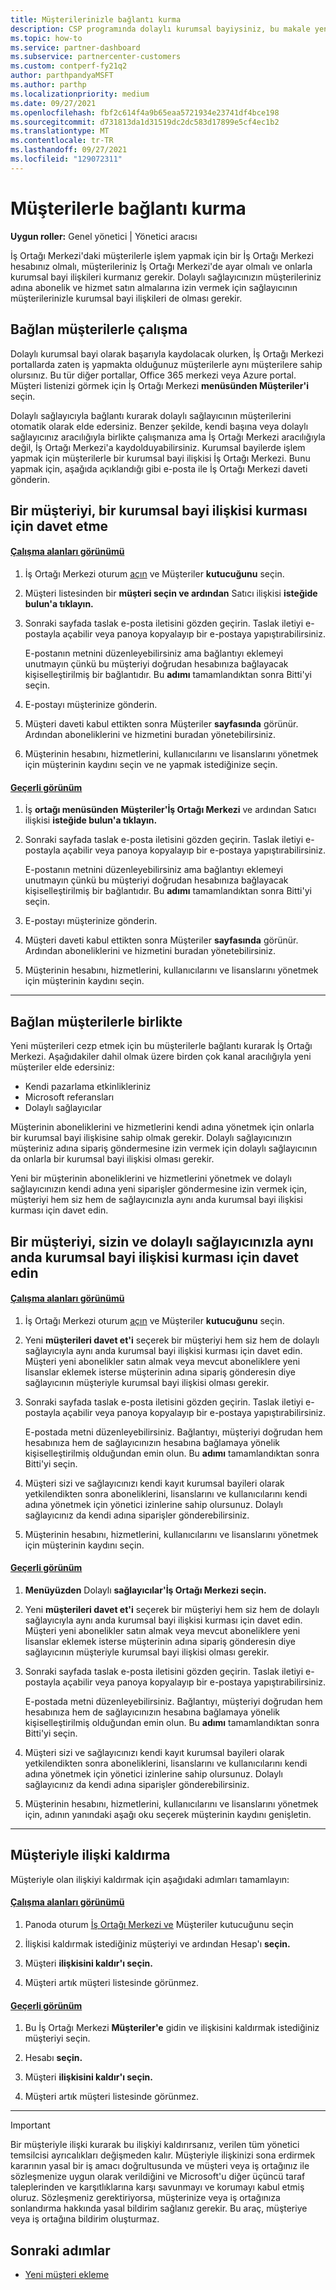 ```yaml
---
title: Müşterilerinizle bağlantı kurma
description: CSP programında dolaylı kurumsal bayiysiniz, bu makale yeni ve mevcut müşterilerinizle bağlantınıza yardımcı olur.
ms.topic: how-to
ms.service: partner-dashboard
ms.subservice: partnercenter-customers
ms.custom: contperf-fy21q2
author: parthpandyaMSFT
ms.author: parthp
ms.localizationpriority: medium
ms.date: 09/27/2021
ms.openlocfilehash: fbf2c614f4a9b65eaa5721934e23741df4bce198
ms.sourcegitcommit: d731813da1d31519dc2dc583d17899e5cf4ec1b2
ms.translationtype: MT
ms.contentlocale: tr-TR
ms.lasthandoff: 09/27/2021
ms.locfileid: "129072311"
---
```

# <a name="connect-with-customers"></a>Müşterilerle bağlantı kurma

**Uygun roller:** Genel yönetici | Yönetici aracısı

İş Ortağı Merkezi'daki müşterilerle işlem yapmak için bir İş Ortağı Merkezi hesabınız olmalı, müşterileriniz İş Ortağı Merkezi'de ayar olmalı ve onlarla kurumsal bayi ilişkileri kurmanız gerekir. Dolaylı sağlayıcınızın müşterileriniz adına abonelik ve hizmet satın almalarına izin vermek için sağlayıcının müşterilerinizle kurumsal bayi ilişkileri de olması gerekir.

## <a name="connect-with-existing-customers"></a>Bağlan müşterilerle çalışma

Dolaylı kurumsal bayi olarak başarıyla kaydolacak olurken, İş Ortağı Merkezi portallarda zaten iş yapmakta olduğunuz müşterilerle aynı müşterilere sahip olursınız. Bu tür diğer portallar, Office 365 merkezi veya Azure portal. Müşteri listenizi görmek  için İş Ortağı Merkezi **menüsünden Müşteriler'i** seçin.

Dolaylı sağlayıcıyla bağlantı kurarak dolaylı sağlayıcının müşterilerini otomatik olarak elde edersiniz. Benzer şekilde, kendi başına veya dolaylı sağlayıcınız aracılığıyla birlikte çalışmanıza ama İş Ortağı Merkezi aracılığıyla değil, İş Ortağı Merkezi'a kaydolduyabilirsiniz. Kurumsal bayilerde işlem yapmak için müşterilerle bir kurumsal bayi ilişkisi İş Ortağı Merkezi.  Bunu yapmak için, aşağıda açıklandığı gibi e-posta ile İş Ortağı Merkezi daveti gönderin.

## <a name="invite-a-customer-to-establish-a-reseller-relationship-with-you"></a>Bir müşteriyi, bir kurumsal bayi ilişkisi kurması için davet etme

#### <a name="workspaces-view"></a>[Çalışma alanları görünümü](#tab/workspaces-view)

1. İş Ortağı Merkezi oturum [açın](https://partner.microsoft.com/dashboard) ve Müşteriler **kutucuğunu** seçin.

2. Müşteri listesinden bir **müşteri seçin ve ardından** Satıcı ilişkisi **isteğide bulun'a tıklayın.**

3. Sonraki sayfada taslak e-posta iletisini gözden geçirin. Taslak iletiyi e-postayla açabilir veya panoya kopyalayıp bir e-postaya yapıştırabilirsiniz.

   E-postanın metnini düzenleyebilirsiniz ama bağlantıyı eklemeyi unutmayın çünkü bu müşteriyi doğrudan hesabınıza bağlayacak kişiselleştirilmiş bir bağlantıdır. Bu **adımı** tamamlandıktan sonra Bitti'yi seçin.

4. E-postayı müşterinize gönderin.

5. Müşteri daveti kabul ettikten sonra Müşteriler **sayfasında** görünür. Ardından aboneliklerini ve hizmetini buradan yönetebilirsiniz.

6. Müşterinin hesabını, hizmetlerini, kullanıcılarını ve lisanslarını yönetmek için müşterinin kaydını seçin ve ne yapmak istediğinize seçin.

#### <a name="current-view"></a>[Geçerli görünüm](#tab/current-view)

1. İş **ortağı menüsünden** **Müşteriler'İş Ortağı Merkezi** ve ardından Satıcı ilişkisi **isteğide bulun'a tıklayın.**

2. Sonraki sayfada taslak e-posta iletisini gözden geçirin. Taslak iletiyi e-postayla açabilir veya panoya kopyalayıp bir e-postaya yapıştırabilirsiniz.

   E-postanın metnini düzenleyebilirsiniz ama bağlantıyı eklemeyi unutmayın çünkü bu müşteriyi doğrudan hesabınıza bağlayacak kişiselleştirilmiş bir bağlantıdır. Bu **adımı** tamamlandıktan sonra Bitti'yi seçin.

3. E-postayı müşterinize gönderin.

4. Müşteri daveti kabul ettikten sonra Müşteriler **sayfasında** görünür. Ardından aboneliklerini ve hizmetini buradan yönetebilirsiniz.

5. Müşterinin hesabını, hizmetlerini, kullanıcılarını ve lisanslarını yönetmek için müşterinin kaydını seçin.

* * *

## <a name="connect-with-new-customers"></a>Bağlan müşterilerle birlikte

Yeni müşterileri cezp etmek için bu müşterilerle bağlantı kurarak İş Ortağı Merkezi. Aşağıdakiler dahil olmak üzere birden çok kanal aracılığıyla yeni müşteriler elde edersiniz:

- Kendi pazarlama etkinlikleriniz
- Microsoft referansları
- Dolaylı sağlayıcılar

Müşterinin aboneliklerini ve hizmetlerini kendi adına yönetmek için onlarla bir kurumsal bayi ilişkisine sahip olmak gerekir. Dolaylı sağlayıcınızın müşteriniz adına sipariş göndermesine izin vermek için dolaylı sağlayıcının da onlarla bir kurumsal bayi ilişkisi olması gerekir.

Yeni bir müşterinin aboneliklerini ve hizmetlerini yönetmek  ve dolaylı sağlayıcınızın kendi adına yeni siparişler göndermesine izin vermek için, müşteriyi hem siz hem de sağlayıcınızla aynı anda kurumsal bayi ilişkisi kurması için davet edin.

## <a name="invite-a-customer-to-establish-a-reseller-relationship-with-you-and-your-indirect-provider-at-the-same-time"></a>Bir müşteriyi, sizin ve dolaylı sağlayıcınızla aynı anda kurumsal bayi ilişkisi kurması için davet edin

#### <a name="workspaces-view"></a>[Çalışma alanları görünümü](#tab/workspaces-view)

1. İş Ortağı Merkezi oturum [açın](https://partner.microsoft.com/dashboard) ve Müşteriler **kutucuğunu** seçin.

2. Yeni **müşterileri davet et'i** seçerek bir müşteriyi hem siz hem de dolaylı sağlayıcıyla aynı anda kurumsal bayi ilişkisi kurması için davet edin. Müşteri yeni abonelikler satın almak veya mevcut aboneliklere yeni lisanslar eklemek isterse müşterinin adına sipariş gönderesin diye sağlayıcının müşteriyle kurumsal bayi ilişkisi olması gerekir.

3. Sonraki sayfada taslak e-posta iletisini gözden geçirin. Taslak iletiyi e-postayla açabilir veya panoya kopyalayıp bir e-postaya yapıştırabilirsiniz.

   E-postada metni düzenleyebilirsiniz. Bağlantıyı, müşteriyi doğrudan hem hesabınıza hem de sağlayıcınızın hesabına bağlamaya yönelik kişiselleştirilmiş olduğundan emin olun. Bu **adımı** tamamlandıktan sonra Bitti'yi seçin.

4. Müşteri sizi ve sağlayıcınızı kendi kayıt kurumsal bayileri olarak yetkilendikten sonra aboneliklerini, lisanslarını ve kullanıcılarını kendi adına yönetmek için yönetici izinlerine sahip olursunuz. Dolaylı sağlayıcınız da kendi adına siparişler gönderebilirsiniz.

5. Müşterinin hesabını, hizmetlerini, kullanıcılarını ve lisanslarını yönetmek için müşterinin kaydını seçin.

#### <a name="current-view"></a>[Geçerli görünüm](#tab/current-view)

1. **Menüyüzden** Dolaylı **sağlayıcılar'İş Ortağı Merkezi seçin.**

2. Yeni **müşterileri davet et'i** seçerek bir müşteriyi hem siz hem de dolaylı sağlayıcıyla aynı anda kurumsal bayi ilişkisi kurması için davet edin. Müşteri yeni abonelikler satın almak veya mevcut aboneliklere yeni lisanslar eklemek isterse müşterinin adına sipariş gönderesin diye sağlayıcının müşteriyle kurumsal bayi ilişkisi olması gerekir.

3. Sonraki sayfada taslak e-posta iletisini gözden geçirin. Taslak iletiyi e-postayla açabilir veya panoya kopyalayıp bir e-postaya yapıştırabilirsiniz.

   E-postada metni düzenleyebilirsiniz. Bağlantıyı, müşteriyi doğrudan hem hesabınıza hem de sağlayıcınızın hesabına bağlamaya yönelik kişiselleştirilmiş olduğundan emin olun. Bu **adımı** tamamlandıktan sonra Bitti'yi seçin.

4. Müşteri sizi ve sağlayıcınızı kendi kayıt kurumsal bayileri olarak yetkilendikten sonra aboneliklerini, lisanslarını ve kullanıcılarını kendi adına yönetmek için yönetici izinlerine sahip olursunuz. Dolaylı sağlayıcınız da kendi adına siparişler gönderebilirsiniz.

5. Müşterinin hesabını, hizmetlerini, kullanıcılarını ve lisanslarını yönetmek için, adının yanındaki aşağı oku seçerek müşterinin kaydını genişletin.

* * *

## <a name="remove-a-relationship-with-a-customer"></a>Müşteriyle ilişki kaldırma

Müşteriyle olan ilişkiyi kaldırmak için aşağıdaki adımları tamamlayın:

#### <a name="workspaces-view"></a>[Çalışma alanları görünümü](#tab/workspaces-view)

1.  Panoda oturum [İş Ortağı Merkezi ve](https://partner.microsoft.com/dashboard) Müşteriler kutucuğunu seçin  

2. İlişkisi kaldırmak istediğiniz müşteriyi ve ardından Hesap'ı **seçin.**

3.  Müşteri **ilişkisini kaldır'ı seçin.**

4.  Müşteri artık müşteri listesinde görünmez.

#### <a name="current-view"></a>[Geçerli görünüm](#tab/current-view)

1.  Bu İş Ortağı Merkezi **Müşteriler'e** gidin ve ilişkisini kaldırmak istediğiniz müşteriyi seçin.

2.  Hesabı **seçin.**

3.  Müşteri **ilişkisini kaldır'ı seçin.**

4.  Müşteri artık müşteri listesinde görünmez.

* * *

> [!IMPORTANT]
> Bir müşteriyle ilişki kurarak bu ilişkiyi kaldırırsanız, verilen tüm yönetici temsilcisi ayrıcalıkları değişmeden kalır.
> Müşteriyle ilişkinizi sona erdirmek kararının yasal bir iş amacı doğrultusunda ve müşteri veya iş ortağınız ile sözleşmenize uygun olarak verildiğini ve Microsoft'u diğer üçüncü taraf taleplerinden ve karşıtlıklarına karşı savunmayı ve korumayı kabul etmiş oluruz.
> Sözleşmeniz gerektiriyorsa, müşterinize veya iş ortağınıza sonlandırma hakkında yasal bildirim sağlanız gerekir. Bu araç, müşteriye veya iş ortağına bildirim oluşturmaz.

## <a name="next-steps"></a>Sonraki adımlar

- [Yeni müşteri ekleme](add-a-new-customer.md)
